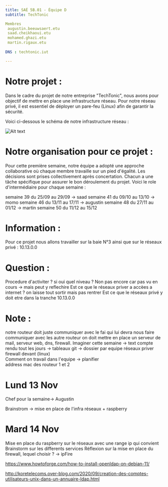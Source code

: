 ```yaml
---
title: SAÉ 5B.01 - Équipe D
subtitle: TechTonic

Membres
 augustin.beeuwsaert.etu
 saad.cheikhaoui.etu
 mohamed.ghazi.etu
 martin.rigaux.etu
 
DNS : techtonic.iut

---
```


# Notre projet : 
Dans le cadre du projet de notre entreprise "TechTonic", nous avons pour objectif de mettre en place une infrastructure réseau. Pour notre réseau privé, il est essentiel de déployer un pare-feu (Linux) afin de garantir la sécurité.

Voici ci-dessous le schéma de notre infrastructure réseau :

![Alt text](image.wepb)  




# Notre organisation pour ce projet : 
Pour cette première semaine, notre équipe a adopté une approche collaborative où chaque membre travaille sur un pied d'égalité. Les décisions sont prises collectivement après concertation. Chacun a une tâche spécifique pour assurer le bon déroulement du projet.
Voici le role d'intermédiaire pour chaque semaine : 

semaine 39 du 25/09 au 29/09 -> saad
semaine 41 du 09/10 au 13/10 -> momo
semaine 46 du 13/11 au 17/11 -> augustin
semaine 48 du 27/11 au 01/12 -> martin 
semaine 50 du 11/12 au 15/12





# Information : 
Pour ce projet nous allons travailler sur la baie N°3 ainsi que sur le réseaux privé : 10.13.0.0




# Question : 
Procedure d'activiter ? si oui quel niveau ?
Non pas encore car pas vu en cours -> mais peut y reflechire 
Est ce que le réseaux priver a accèes a internet ?
on laisse tout sortir mais pas rentrer 
Est ce que le réseaux privé y doit etre dans la tranche 10.13.0.0 



# Note : 
notre routeur doit juste communiquer avec le fai qui lui devra nous faire communiquer avec les autre routeur
on doit mettre en place un serveur de mail, serveur web, dns, firewall. 
Imaginer cette semaine -> text
compte rendu tout les jours -> tableaux 
git -> dossier par equipe 
réseaux priver firewall devant (linux)  
Comment on travail dans l'equipe -> planifier  
address mac des routeur 1 et 2 



# Lund 13 Nov 

Chef pour la semaine-> Augustin

Brainstrom -> mise en place de l'infra réseaux + raspberry 

# Mard 14 Nov 

Mise en place du raspberry sur le réseaux avec une range ip qui convient
Brainstorm sur les differents services
Réflexion sur la mise en place du firewall, lequel choisir ? -> ipFire




https://www.howtoforge.com/how-to-install-openldap-on-debian-11/

http://koretelecoms.over-blog.com/2020/09/creation-des-comptes-utilisateurs-unix-dans-un-annuaire-ldap.html
